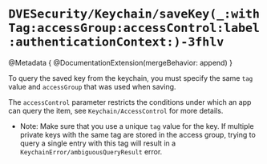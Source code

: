 # ``DVESecurity/Keychain/saveKey(_:withTag:accessGroup:accessControl:label:authenticationContext:)-3fhlv``

@Metadata {
    @DocumentationExtension(mergeBehavior: append)
}

To query the saved key from the keychain, you must specify the same `tag`  value and `accessGroup`  that was used when saving.

The `accessControl` parameter restricts the conditions under which an app can query the item, see ``Keychain/AccessControl`` for more details.

- Note: Make sure that you use a unique `tag` value for the key. If multiple private keys with the same tag are stored in the access group, trying to query a single entry with this tag will result in a ``KeychainError/ambiguousQueryResult`` error. 
